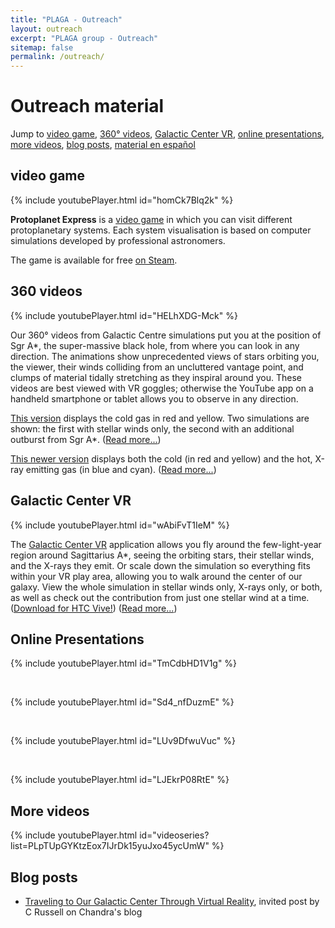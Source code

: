 ```yaml
---
title: "PLAGA - Outreach"
layout: outreach
excerpt: "PLAGA group - Outreach"
sitemap: false
permalink: /outreach/
---
```


# Outreach material

Jump to [video game](#video-game), [360° videos](#360-videos), [Galactic Center VR](#galactic-center-vr), [online presentations](#online-presentations), [more videos](#more-videos), [blog posts](#blog-posts), [material en español](/plaga/divulgacion)


## video game


{% include youtubePlayer.html id="homCk7Blq2k" %}

**Protoplanet Express** is a [video game](https://www.almaobservatory.org/en/announcements/explore-the-universe-with-protoplanet-express/) in which you can visit different protoplanetary systems.  Each system visualisation is based on computer simulations developed by professional astronomers.

The game is available for free [on Steam](https://store.steampowered.com/app/2601120/Protoplanet_Express/).


## 360 videos

{% include youtubePlayer.html id="HELhXDG-Mck" %}

Our 360° videos from Galactic Centre simulations put you at the
position of Sgr A*, the super-massive black hole, from where you can
look in any direction.  The animations show unprecedented views of
stars orbiting you, the viewer, their winds colliding from an
uncluttered vantage point, and clumps of material tidally stretching
as they inspiral around you.  These videos are best viewed with VR
goggles; otherwise the YouTube app on a handheld smartphone or tablet
allows you to observe in any direction.

[This version](https://youtu.be/YKzxmeABbkU)
displays the cold gas in red and yellow.  Two simulations are shown:
the first with stellar winds only, the second with an additional
outburst from Sgr A*.
([Read more...](https://www.nasa.gov/mission_pages/chandra/news/scientists-take-viewers-to-the-center-of-the-milky-way.html))


[This newer version](https://youtu.be/wBxW2_B9_Is)
displays both the cold (in red and yellow) and the
hot, X-ray emitting gas (in blue and cyan).
([Read more...](https://www.nasa.gov/mission_pages/chandra/news/galactic-center-visualization-delivers-star-power.html))


## Galactic Center VR

{% include youtubePlayer.html id="wAbiFvT1IeM" %}

The [Galactic Center VR](https://store.steampowered.com/app/1240350/Galactic_Center_VR/)
application allows you fly around the few-light-year region around
Sagittarius A*, seeing the orbiting stars, their stellar winds, and
the X-rays they emit. Or scale down the simulation so everything fits
within your VR play area, allowing you to walk around the center of
our galaxy. View the whole simulation in stellar winds only, X-rays
only, or both, as well as check out the contribution from just one
stellar wind at a time.
([Download for HTC Vive!](https://store.steampowered.com/app/1240350/Galactic_Center_VR/))
([Read more...](https://www.nasa.gov/mission_pages/chandra/news/a-new-galactic-center-adventure-in-virtual-reality.html))



## Online Presentations

{% include youtubePlayer.html id="TmCdbHD1V1g" %}
<P>&nbsp;</P>
{% include youtubePlayer.html id="Sd4_nfDuzmE" %}
<P>&nbsp;</P>
{% include youtubePlayer.html id="LUv9DfwuVuc" %}
<P>&nbsp;</P>
{% include youtubePlayer.html id="LJEkrP08RtE" %}


## More videos

{% include youtubePlayer.html id="videoseries?list=PLpTUpGYKtzEox7IJrDk15yuJxo45ycUmW" %}



## Blog posts


* [Traveling to Our Galactic Center Through Virtual Reality](https://chandra.harvard.edu/blog/node/755), invited post by C Russell on Chandra's blog



<P>&nbsp;</P>